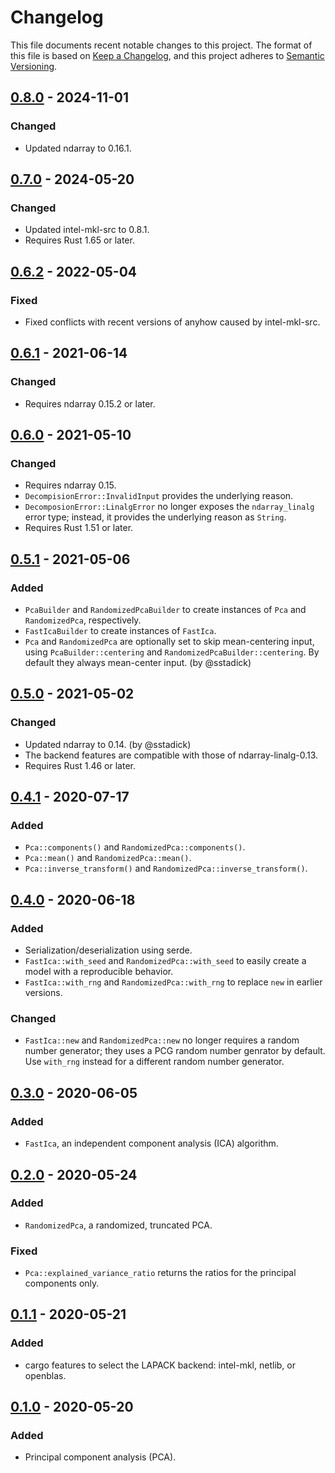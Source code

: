 # Changelog

This file documents recent notable changes to this project. The format of this
file is based on [Keep a Changelog](https://keepachangelog.com/en/1.0.0/), and
this project adheres to [Semantic
Versioning](https://semver.org/spec/v2.0.0.html).

## [0.8.0] - 2024-11-01

### Changed

* Updated ndarray to 0.16.1.

## [0.7.0] - 2024-05-20

### Changed

* Updated intel-mkl-src to 0.8.1.
* Requires Rust 1.65 or later.

## [0.6.2] - 2022-05-04

### Fixed

* Fixed conflicts with recent versions of anyhow caused by intel-mkl-src.

## [0.6.1] - 2021-06-14

### Changed

* Requires ndarray 0.15.2 or later.

## [0.6.0] - 2021-05-10

### Changed

* Requires ndarray 0.15.
* `DecompisionError::InvalidInput` provides the underlying reason.
* `DecomposionError::LinalgError` no longer exposes the `ndarray_linalg` error
  type; instead, it provides the underlying reason as `String`.
* Requires Rust 1.51 or later.

## [0.5.1] - 2021-05-06

### Added

* `PcaBuilder` and `RandomizedPcaBuilder` to create instances of `Pca` and
  `RandomizedPca`, respectively.
* `FastIcaBuilder` to create instances of `FastIca`.
* `Pca` and `RandomizedPca` are optionally set to skip mean-centering input,
  using `PcaBuilder::centering` and `RandomizedPcaBuilder::centering`. By
  default they always mean-center input. (by @sstadick)

## [0.5.0] - 2021-05-02

### Changed

* Updated ndarray to 0.14. (by @sstadick)
* The backend features are compatible with those of ndarray-linalg-0.13.
* Requires Rust 1.46 or later.

## [0.4.1] - 2020-07-17

### Added

* `Pca::components()` and `RandomizedPca::components()`.
* `Pca::mean()` and `RandomizedPca::mean()`.
* `Pca::inverse_transform()` and `RandomizedPca::inverse_transform()`.

## [0.4.0] - 2020-06-18

### Added

* Serialization/deserialization using serde.
* `FastIca::with_seed` and `RandomizedPca::with_seed` to easily create a model
  with a reproducible behavior.
* `FastIca::with_rng` and `RandomizedPca::with_rng` to replace `new` in earlier
  versions.

### Changed

* `FastIca::new` and `RandomizedPca::new` no longer requires a random number
  generator; they uses a PCG random number genrator by default. Use `with_rng`
  instead for a different random number generator.

## [0.3.0] - 2020-06-05

### Added

* `FastIca`, an independent component analysis (ICA) algorithm.

## [0.2.0] - 2020-05-24

### Added

* `RandomizedPca`, a randomized, truncated PCA.

### Fixed

* `Pca::explained_variance_ratio` returns the ratios for the principal
  components only.

## [0.1.1] - 2020-05-21

### Added

* cargo features to select the LAPACK backend: intel-mkl, netlib, or openblas.

## [0.1.0] - 2020-05-20

### Added

* Principal component analysis (PCA).

[0.8.0]: https://github.com/petabi/petal-decomposition/compare/0.7.0...0.8.0
[0.7.0]: https://github.com/petabi/petal-decomposition/compare/0.6.2...0.7.0
[0.6.2]: https://github.com/petabi/petal-decomposition/compare/0.6.1...0.6.2
[0.6.1]: https://github.com/petabi/petal-decomposition/compare/0.6.0...0.6.1
[0.6.0]: https://github.com/petabi/petal-decomposition/compare/0.5.1...0.6.0
[0.5.1]: https://github.com/petabi/petal-decomposition/compare/0.5.0...0.5.1
[0.5.0]: https://github.com/petabi/petal-decomposition/compare/0.4.1...0.5.0
[0.4.1]: https://github.com/petabi/petal-decomposition/compare/0.4.0...0.4.1
[0.4.0]: https://github.com/petabi/petal-decomposition/compare/0.3.0...0.4.0
[0.3.0]: https://github.com/petabi/petal-decomposition/compare/0.2.0...0.3.0
[0.2.0]: https://github.com/petabi/petal-decomposition/compare/0.1.1...0.2.0
[0.1.1]: https://github.com/petabi/petal-decomposition/compare/0.1.0...0.1.1
[0.1.0]: https://github.com/petabi/petal-decomposition/tree/0.1.0
